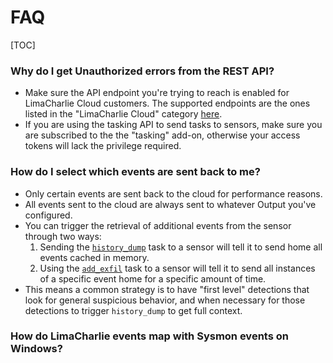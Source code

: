 # FAQ

[TOC]

### Why do I get Unauthorized errors from the REST API?
* Make sure the API endpoint you're trying to reach is enabled
  for LimaCharlie Cloud customers. The supported endpoints are
  the ones listed in the "LimaCharlie Cloud" category [here](https://api.limacharlie.io/static/swagger/#/LimaCharlie_Cloud).
* If you are using the tasking API to send tasks to sensors, make sure you are
  subscribed to the the "tasking" add-on, otherwise your access tokens will lack the
  privilege required.

### How do I select which events are sent back to me?
* Only certain events are sent back to the cloud for performance reasons.
* All events sent to the cloud are always sent to whatever Output you've configured.
* You can trigger the retrieval of additional events from the sensor through two ways:
  1. Sending the [`history_dump`](sensor_commands.md) task to a sensor will tell it to send home all events cached in memory.
  1. Using the [`add_exfil`](sensor_commands.md) task to a sensor will tell it to send all instances of a specific event
     home for a specific amount of time.
* This means a common strategy is to have "first level" detections that look for general
  suspicious behavior, and when necessary for those detections to trigger `history_dump` to get full context.

### How do LimaCharlie events map with Sysmon events on Windows?
